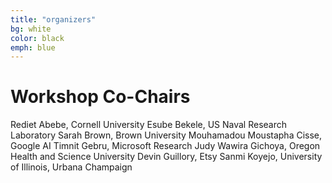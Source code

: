 ```yaml
---
title: "organizers"
bg: white
color: black
emph: blue
---
```


# Workshop Co-Chairs 

Rediet Abebe, Cornell University
Esube Bekele, US Naval Research Laboratory
Sarah Brown, Brown University
Mouhamadou Moustapha Cisse, Google AI
Timnit Gebru, Microsoft Research 
Judy Wawira Gichoya, Oregon Health and Science University
Devin Guillory, Etsy
Sanmi Koyejo, University of Illinois, Urbana Champaign
